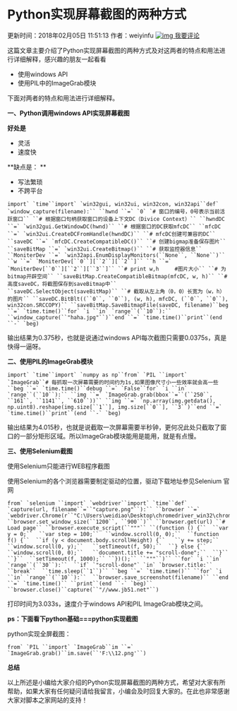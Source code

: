 # Python实现屏幕截图的两种方式

 更新时间：2018年02月05日 11:51:13  作者：weiyinfu  [![img](https://www.jb51.net/skin/2018/images/text-message.png) 我要评论](https://www.jb51.net/article/134443.htm#comments)

这篇文章主要介绍了Python实现屏幕截图的两种方式及对这两者的特点和用法进行详细解释，感兴趣的朋友一起看看

- 使用windows API
- 使用PIL中的ImageGrab模块

下面对两者的特点和用法进行详细解释。

**一、Python调用windows API实现屏幕截图**

**好处是**

- 灵活
- 速度快

**缺点是：
**

- 写法繁琐
- 不跨平台

```
import` `time``import` `win32gui, win32ui, win32con, win32api``def` `window_capture(filename):`` ``hwnd ``=` `0` `# 窗口的编号，0号表示当前活跃窗口`` ``# 根据窗口句柄获取窗口的设备上下文DC（Divice Context）`` ``hwndDC ``=` `win32gui.GetWindowDC(hwnd)`` ``# 根据窗口的DC获取mfcDC`` ``mfcDC ``=` `win32ui.CreateDCFromHandle(hwndDC)`` ``# mfcDC创建可兼容的DC`` ``saveDC ``=` `mfcDC.CreateCompatibleDC()`` ``# 创建bigmap准备保存图片`` ``saveBitMap ``=` `win32ui.CreateBitmap()`` ``# 获取监控器信息`` ``MoniterDev ``=` `win32api.EnumDisplayMonitors(``None``, ``None``)`` ``w ``=` `MoniterDev[``0``][``2``][``2``]`` ``h ``=` `MoniterDev[``0``][``2``][``3``]`` ``# print w,h　　　#图片大小`` ``# 为bitmap开辟空间`` ``saveBitMap.CreateCompatibleBitmap(mfcDC, w, h)`` ``# 高度saveDC，将截图保存到saveBitmap中`` ``saveDC.SelectObject(saveBitMap)`` ``# 截取从左上角（0，0）长宽为（w，h）的图片`` ``saveDC.BitBlt((``0``, ``0``), (w, h), mfcDC, (``0``, ``0``), win32con.SRCCOPY)`` ``saveBitMap.SaveBitmapFile(saveDC, filename)``beg ``=` `time.time()``for` `i ``in` `range``(``10``):`` ``window_capture(``"haha.jpg"``)``end ``=` `time.time()``print``(end ``-` `beg)
```

输出结果为0.375秒，也就是说通过windows API每次截图只需要0.0375s，真是快得一逼呀。

**二、使用PIL的ImageGrab模块**

```
import` `time``import` `numpy as np``from` `PIL ``import` `ImageGrab``# 每抓取一次屏幕需要的时间约为1s,如果图像尺寸小一些效率就会高一些``beg ``=` `time.time()``debug ``=` `False``for` `i ``in` `range``(``10``):`` ``img ``=` `ImageGrab.grab(bbox``=``(``250``, ``161``, ``1141``, ``610``))`` ``img ``=` `np.array(img.getdata(), np.uint8).reshape(img.size[``1``], img.size[``0``], ``3``)``end ``=` `time.time()``print``(end ``-` `beg)
```

输出结果为4.015秒，也就是说截取一次屏幕需要半秒钟，更何况此处只截取了窗口的一部分矩形区域。所以ImageGrab模块能用是能用，就是有点慢。

**三、使用Selenium截图**

使用Selenium只能进行WEB程序截图

使用Selenium的各个浏览器需要制定驱动的位置，驱动下载地址参见Selenium 官网

```
from` `selenium ``import` `webdriver``import` `time``def` `capture(url, filename``=``"capture.png"``):`` ``browser ``=` `webdriver.Chrome(r``"C:\Users\weidiao\Desktop\chromedriver_win32\chromedriver.exe"``)`` ``browser.set_window_size(``1200``, ``900``)`` ``browser.get(url) ``# Load page`` ``browser.execute_script(``"""`` ``(function () {``  ``var y = 0;``  ``var step = 100;``  ``window.scroll(0, 0);``  ``function f() {``  ``if (y < document.body.scrollHeight) {``   ``y += step;``   ``window.scroll(0, y);``   ``setTimeout(f, 50);``  ``} else {``   ``window.scroll(0, 0);``   ``document.title += "scroll-done";``  ``}``  ``}``  ``setTimeout(f, 1000);`` ``})();`` ``"""``)`` ``for` `i ``in` `range``(``30``):``  ``if` `"scroll-done"` `in` `browser.title:``   ``break``  ``time.sleep(``1``)`` ``beg ``=` `time.time()`` ``for` `i ``in` `range``(``10``):``  ``browser.save_screenshot(filename)`` ``end ``=` `time.time()`` ``print``(end ``-` `beg)`` ``browser.close()``capture(``"//www.jb51.net"``)
```

打印时间为3.033s，速度介于windows API和PIL ImageGrab模块之间。

**ps：下面看下python基础===python实现截图**

python实现全屏截图：

```
from` `PIL ``import` `ImageGrab``im ``=` `ImageGrab.grab()``im.save(``'F:\\12.png'``)
```

**总结**

以上所述是小编给大家介绍的Python实现屏幕截图的两种方式，希望对大家有所帮助，如果大家有任何疑问请给我留言，小编会及时回复大家的。在此也非常感谢大家对脚本之家网站的支持！